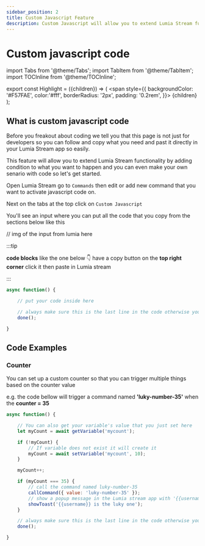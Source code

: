 ```yaml
---
sidebar_position: 2
title: Custom Javascript Feature
description: Custom Javascript will allow you to extend Lumia Stream functionality by adding your own senario with code
---
```


# Custom javascript code

import Tabs from '@theme/Tabs';
import TabItem from '@theme/TabItem';
import TOCInline from '@theme/TOCInline';

export const Highlight = ({children}) => (
<span
style={{
      backgroundColor: '#F57FAE',
      color:'#fff',
      borderRadius: '2px',
      padding: '0.2rem',
    }}>
{children}
</span>
);

<TOCInline toc={toc} />

## What is custom javascript code

Before you freakout about coding we tell you that this page is not just for developers so you can follow and copy what you need and past it directly in your Lumia Stream app so easily.

This feature will allow you to extend Lumia Stream functionality by adding condition to what you want to happen and you can even make your own senario with code so let's get started.

Open Lumia Stream go to `Commands` then <Highlight>edit</Highlight> or <Highlight>add new command</Highlight> that you want to activate javascript code on.

Next on the tabs at the top click on `Custom Javascript`

You'll see an input where you can put all the code that you copy from the sections below like this

// img of the input from lumia <Highlight>here</Highlight>

<!-- ![Api Settings](/img/tutorial/api-docs-location.jpg) -->

:::tip

**code blocks** like the one below 👇 have a copy button on the **top right corner** click it then paste in Lumia stream

:::

```js
async function() {

    // put your code inside here

    // always make sure this is the last line in the code otherwise your computer may get slower due to memory leaks
    done();

}
```

## Code Examples

### Counter

You can set up a custom counter so that you can trigger multiple things based on the counter value

e.g. the code bellow will trigger a command named **'luky-number-35'** when the **counter = 35**

```js
async function() {

	// You can also get your variable's value that you just set here
	let myCount = await getVariable('mycount');

	if (!myCount) {
		// If variable does not exist it will create it
		myCount = await setVariable('mycount', 10);
	}

	myCount++;

	if (myCount === 35) {
        // call the command named luky-number-35
		callCommand({ value: 'luky-number-35' });
        // show a popup message in the Lumia stream app with '{{username}} is the luky one' inside
        showToast('{{username}} is the luky one');
	}

	// always make sure this is the last line in the code otherwise your computer may get slower due to memory leaks
	done();

}
```
